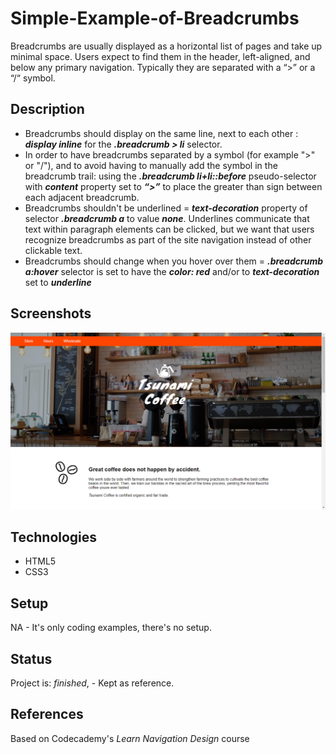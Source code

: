 # Simple-Example-of-Breadcrumbs
Breadcrumbs are usually displayed as a horizontal list of pages and take up minimal space. Users expect to find them in the header, left-aligned, and below any primary navigation. Typically they are separated with a “>” or a “/“ symbol.

## Description
* Breadcrumbs should display on the same line, next to each other : **_display inline_** for the **_.breadcrumb > li_** selector.
* In order to have breadcrumbs separated by a symbol (for example ">" or "/"), and to avoid having to manually add the symbol in the breadcrumb trail: using the **_.breadcrumb li+li::before_** pseudo-selector with **_content_** property set to **_“>”_** to place the greater than sign between each adjacent breadcrumb.
* Breadcrumbs shouldn't be underlined = **_text-decoration_** property of selector **_.breadcrumb a_** to value **_none_**. Underlines communicate that text within paragraph elements can be clicked, but we want that users recognize breadcrumbs as part of the site navigation instead of other clickable text.
* Breadcrumbs should change when you hover over them = **_.breadcrumb a:hover_** selector is set to have the **_color: red_** and/or to **_text-decoration_** set to **_underline_**


## Screenshots
![Example screenshot](./img/screenshot.png)

## Technologies
* HTML5
* CSS3

## Setup
NA - It's only coding examples, there's no setup.

## Status
Project is:  _finished_, - Kept as reference.


## References
Based on Codecademy's _Learn Navigation Design_ course

